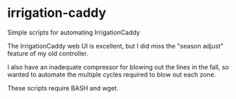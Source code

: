 irrigation-caddy
================

Simple scripts for automating IrrigationCaddy

The IrrigationCaddy web UI is excellent, but I did miss the "season adjust" feature of my old controller.

I also have an inadequate compressor for blowing out the lines in the fall, so wanted to automate the multiple cycles
required to blow out each zone.

These scripts require BASH and wget.
